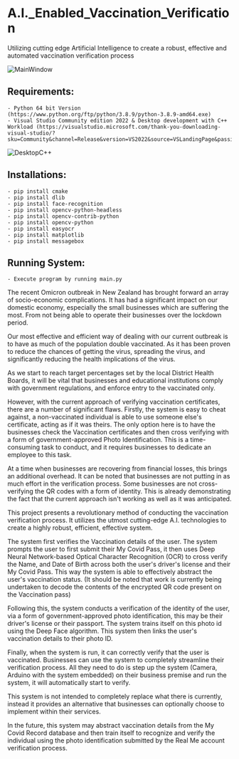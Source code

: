 # A.I._Enabled_Vaccination_Verification
Utilizing cutting edge Artificial Intelligence to create a robust, effective and automated vaccination verification process

![MainWindow](https://user-images.githubusercontent.com/72056829/178451224-d563d1e5-ddf9-4829-a3ba-30ba42315039.png)

## Requirements: 

    - Python 64 bit Version (https://www.python.org/ftp/python/3.8.9/python-3.8.9-amd64.exe)
    - Visual Studio Community edition 2022 & Desktop development with C++ Workload (https://visualstudio.microsoft.com/thank-you-downloading-visual-studio/?sku=Community&channel=Release&version=VS2022&source=VSLandingPage&passive=false&cid=2030)
    
   ![DesktopC++](https://user-images.githubusercontent.com/72056829/178454169-5991320e-6042-4dc7-a71d-4b3b2ded292c.png)
    
## Installations: 

    - pip install cmake 
    - pip install dlib
    - pip install face-recognition 
    - pip install opencv-python-headless
    - pip install opencv-contrib-python
    - pip install opencv-python 
    - pip install easyocr 
    - pip install matplotlib
    - pip install messagebox
    
 ## Running System:
 
    - Execute program by running main.py

The recent Omicron outbreak in New Zealand has brought forward an array of socio-economic complications. It has had a significant impact on our domestic economy, especially the small businesses which are suffering the most. From not being able to operate their businesses over the lockdown period. 

Our most effective and efficient way of dealing with our current outbreak is to have as much of the population double vaccinated. As it has been proven to reduce the chances of getting the virus, spreading the virus, and significantly reducing the health implications of the virus.

As we start to reach target percentages set by the local District Health Boards, it will be vital that businesses and educational institutions comply with government regulations, and enforce entry to the vaccinated only. 

However, with the current approach of verifying vaccination certificates, there are a number of significant flaws. Firstly, the system is easy to cheat against, a non-vaccinated individual is able to use someone else's certificate, acting as if it was theirs. The only option here is to have the businesses check the Vaccination certificates and then cross verifying with a form of government-approved Photo Identification. This is a time-consuming task to conduct, and it requires businesses to dedicate an employee to this task.

At a time when businesses are recovering from financial losses, this brings an additional overhead. It can be noted that businesses are not putting in as much effort in the verification process. Some businesses are not cross-verifying the QR codes with a form of identity. This is already demonstrating the fact that the current approach isn't working as well as it was anticipated. 

This project presents a revolutionary method of conducting the vaccination verification process. It utilizes the utmost cutting-edge A.I. technologies to create a highly robust, efficient, effective system. 

The system first verifies the Vaccination details of the user.  The system prompts the user to first submit their My Covid Pass, it then uses Deep Neural Network-based Optical Character Recognition (OCR) to cross verify the Name, and Date of Birth across both the user's driver's license and their My Covid Pass. This way the system is able to effectively abstract the user's vaccination status. (It should be noted that work is currently being undertaken to decode the contents of the encrypted QR code present on the Vaccination pass) 

Following this, the system conducts a verification of the identity of the user, via a form of government-approved photo identification, this may be their driver's license or their passport. The system trains itself on this photo id using the Deep Face algorithm.  This system then links the user's vaccination details to their photo ID. 

Finally, when the system is run, it can correctly verify that the user is vaccinated. Businesses can use the system to completely streamline their verification process. All they need to do is step up the system (Camera, Arduino with the system embedded) on their business premise and run the system, it will automatically start to verify. 

This system is not intended to completely replace what there is currently, instead it provides an alternative that businesses can optionally choose to implement within their services. 

In the future, this system may abstract vaccination details from the My Covid Record database and then train itself to recognize and verify the individual using the photo identification submitted by the Real Me account verification process. 
